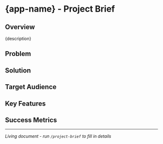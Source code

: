 # {app-name} - Project Brief

## Overview
{description}

## Problem


## Solution


## Target Audience


## Key Features


## Success Metrics


---
*Living document - run `/project-brief` to fill in details*
